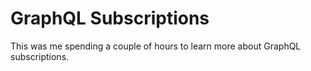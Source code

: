 # GraphQL Subscriptions

This was me spending a couple of hours to learn more about GraphQL subscriptions.
